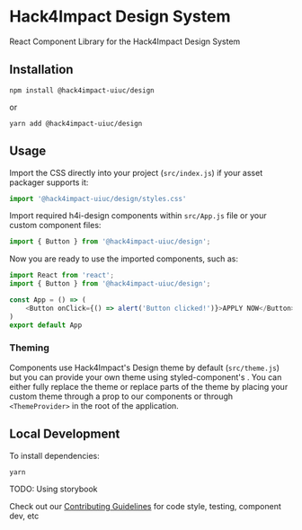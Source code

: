 # Hack4Impact Design System

React Component Library for the Hack4Impact Design System

## Installation
```
npm install @hack4impact-uiuc/design
```
or
```
yarn add @hack4impact-uiuc/design
```

## Usage

Import the CSS directly into your project (`src/index.js`) if your asset packager supports it:
```javascript
import '@hack4impact-uiuc/design/styles.css'
```

Import required h4i-design components within `src/App.js` file or your custom component files:
```javascript
import { Button } from '@hack4impact-uiuc/design';
```

Now you are ready to use the imported components, such as:
```javascript
import React from 'react';
import { Button } from '@hack4impact-uiuc/design';

const App = () => (
    <Button onClick={() => alert('Button clicked!')}>APPLY NOW</Button>
)
export default App
```

### Theming
Components use Hack4Impact's Design theme by default (`src/theme.js`) but you can provide your own theme using styled-component's [<ThemeProvider>](https://styled-components.com/docs/advanced). You can either fully replace the theme or replace parts of the theme by placing your custom theme through a prop to our components or through `<ThemeProvider>` in the root of the application.


## Local Development

To install dependencies:
```
yarn
```

TODO: Using storybook

Check out our [Contributing Guidelines]('./CONTRIBUTING.md') for code style, testing, component dev, etc

